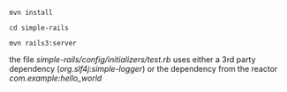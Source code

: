 `mvn install`

`cd simple-rails`

`mvn rails3:server`

the file _simple-rails/config/initializers/test.rb_ uses either a 3rd party dependency (*org.slf4j:simple-logger*) or the dependency from the reactor *com.example:hello\_world*
